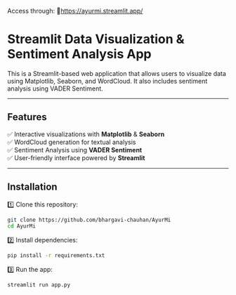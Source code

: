 Access through: 
🔗https://ayurmi.streamlit.app/

# Streamlit Data Visualization & Sentiment Analysis App  

This is a Streamlit-based web application that allows users to visualize data using Matplotlib, Seaborn, and WordCloud. It also includes sentiment analysis using VADER Sentiment.

---

## Features  

✅ Interactive visualizations with **Matplotlib** & **Seaborn**  
✅ WordCloud generation for textual analysis  
✅ Sentiment Analysis using **VADER Sentiment**  
✅ User-friendly interface powered by **Streamlit**  

---

## Installation  

1️⃣ Clone this repository: 
```bash
git clone https://github.com/bhargavi-chauhan/AyurMi
cd AyurMi
```
2️⃣ Install dependencies:
```bash
pip install -r requirements.txt
```
3️⃣ Run the app:
```bash
streamlit run app.py
```
